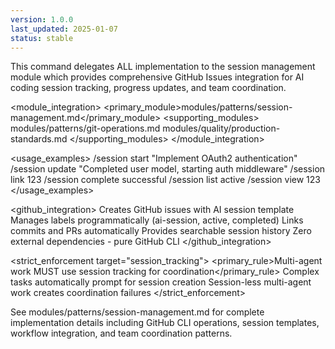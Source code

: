 ```yaml
---
version: 1.0.0
last_updated: 2025-01-07
status: stable
---
```


<command purpose="AI session management via GitHub Issues for development tracking and coordination">
  
  <delegation target="modules/patterns/session-management.md">
    This command delegates ALL implementation to the session management module which provides comprehensive GitHub Issues integration for AI coding session tracking, progress updates, and team coordination.
  </delegation>
  
  <module_integration>
    <primary_module>modules/patterns/session-management.md</primary_module>
    <supporting_modules>
      <module>modules/patterns/git-operations.md</module>
      <module>modules/quality/production-standards.md</module>
    </supporting_modules>
  </module_integration>
  
  <usage_examples>
    <example type="start">/session start "Implement OAuth2 authentication"</example>
    <example type="update">/session update "Completed user model, starting auth middleware"</example>
    <example type="link">/session link 123</example>
    <example type="complete">/session complete successful</example>
    <example type="list">/session list active</example>
    <example type="view">/session view 123</example>
  </usage_examples>
  
  <github_integration>
    <feature>Creates GitHub issues with AI session template</feature>
    <feature>Manages labels programmatically (ai-session, active, completed)</feature>
    <feature>Links commits and PRs automatically</feature>
    <feature>Provides searchable session history</feature>
    <feature>Zero external dependencies - pure GitHub CLI</feature>
  </github_integration>
  
  <strict_enforcement target="session_tracking">
    <primary_rule>Multi-agent work MUST use session tracking for coordination</primary_rule>
    <verification>Complex tasks automatically prompt for session creation</verification>
    <consequence>Session-less multi-agent work creates coordination failures</consequence>
  </strict_enforcement>
  
  <reference>
    See modules/patterns/session-management.md for complete implementation details including GitHub CLI operations, session templates, workflow integration, and team coordination patterns.
  </reference>
  
</command>